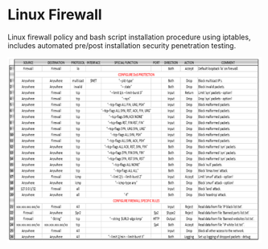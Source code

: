 # Linux Firewall
Linux firewall policy and bash script installation procedure using iptables, includes automated pre/post installation security penetration testing.

![Screenshot](Iptables.png)


